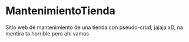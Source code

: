 # MantenimientoTienda
Sitio web de mantenimiento de una tienda con pseudo-crud, jajaja xD, na mentira ta horrible pero ahi vamos

